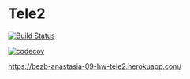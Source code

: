 # Tele2 

[![Build Status](https://travis-ci.org/AnastasiaBezb/09_homework_tele2.svg?branch=master)](https://travis-ci.org/AnastasiaBezb/09_homework_tele2)

[![codecov](https://codecov.io/gh/AnastasiaBezb/09_homework_tele2/branch/master/graph/badge.svg)](https://codecov.io/gh/AnastasiaBezb/09_homework_tele2)

https://bezb-anastasia-09-hw-tele2.herokuapp.com/ 